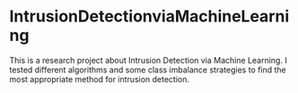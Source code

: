# IntrusionDetectionviaMachineLearning
This is a research project about Intrusion Detection via Machine Learning. I tested different algorithms and some class imbalance strategies to find the most appropriate method for intrusion detection.
